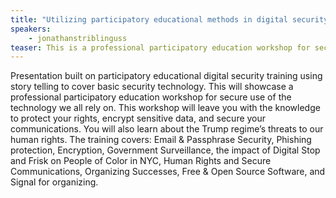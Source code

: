 ```yaml
---
title: "Utilizing participatory educational methods in digital security trainings"
speakers:
    - jonathanstriblinguss
teaser: This is a professional participatory education workshop for secure use of the technology we all rely on. This workshop will leave you with the knowledge to protect your rights, encrypt sensitive data, and secure your communications. You will also learn about the Trump regime&rsquo;s threats to our liberties, both online and off.
---
```


Presentation built on participatory educational digital security training using story telling to cover basic security technology. This will showcase a professional participatory education workshop for secure use of the technology we all rely on. This workshop will leave you with the knowledge to protect your rights, encrypt sensitive data, and secure your communications. You will also learn about the Trump regime&rsquo;s threats to our human rights. The training covers: Email &amp; Passphrase Security, Phishing protection, Encryption, Government Surveillance, the impact of Digital Stop and Frisk on People of Color in NYC, Human Rights and Secure Communications, Organizing Successes, Free &amp; Open Source Software, and Signal for organizing.
